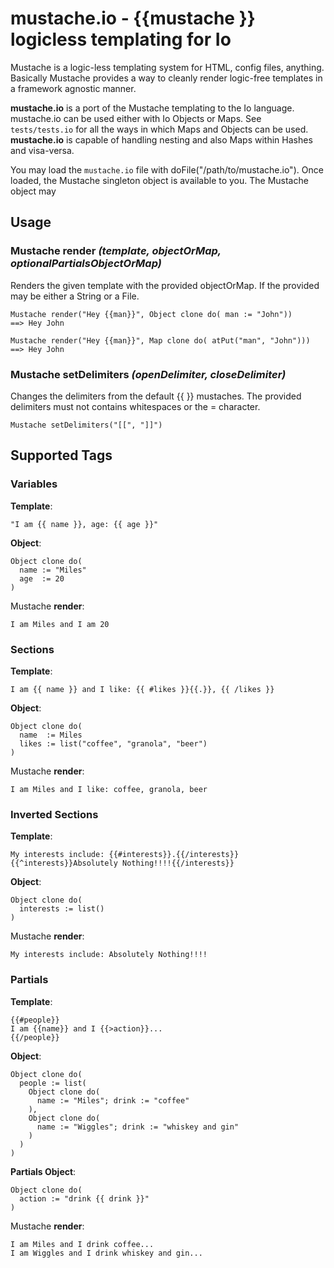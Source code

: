 mustache.io - {{mustache }} logicless templating for Io
=======================================================
Mustache is a logic-less templating system for HTML, config files, anything. Basically Mustache provides a way to cleanly render logic-free templates in a framework agnostic manner. 

**mustache.io** is a port of the Mustache templating to the Io language. mustache.io can be used either with Io Objects or Maps. See `tests/tests.io` for all the ways in which Maps and Objects can be used. **mustache.io** is capable of handling nesting and also Maps within Hashes and visa-versa.

You may load the `mustache.io` file with doFile("/path/to/mustache.io"). Once loaded, the Mustache singleton object is available to you. The Mustache object may 

Usage
-----
### Mustache **render** ***(template, objectOrMap, optionalPartialsObjectOrMap)***
Renders the given template with the provided objectOrMap. If the provided may be either a String or a File.

```
Mustache render("Hey {{man}}", Object clone do( man := "John"))
==> Hey John
```

```
Mustache render("Hey {{man}}", Map clone do( atPut("man", "John")))
==> Hey John
```
### Mustache **setDelimiters** ***(openDelimiter, closeDelimiter)***
Changes the delimiters from the default {{ }} mustaches. The provided delimiters must not contains whitespaces or the = character.

```
Mustache setDelimiters("[[", "]]")
```


Supported Tags
--------------
### Variables

**Template**:
```
"I am {{ name }}, age: {{ age }}"
```

**Object**:
```
Object clone do(
  name := "Miles"
  age  := 20 
)
```

Mustache **render**:
```
I am Miles and I am 20
```

### Sections

**Template**:
```
I am {{ name }} and I like: {{ #likes }}{{.}}, {{ /likes }}
```

**Object**:
```
Object clone do(
  name  := Miles
  likes := list("coffee", "granola", "beer")
)
```

Mustache **render**:
```
I am Miles and I like: coffee, granola, beer
```

### Inverted Sections

**Template**:
```
My interests include: {{#interests}}.{{/interests}}{{^interests}}Absolutely Nothing!!!!{{/interests}}
```

**Object**:
```
Object clone do(
  interests := list()
)
```

Mustache **render**:
```
My interests include: Absolutely Nothing!!!!
```

### Partials

**Template**:
```
{{#people}}
I am {{name}} and I {{>action}}...
{{/people}}
```

**Object**:
```
Object clone do(
  people := list(
    Object clone do(
      name := "Miles"; drink := "coffee"
    ),
    Object clone do(
      name := "Wiggles"; drink := "whiskey and gin"
    )
  )
)
```

**Partials Object**:
```
Object clone do(
  action := "drink {{ drink }}"  
)
```

Mustache **render**:
```
I am Miles and I drink coffee...
I am Wiggles and I drink whiskey and gin...
```

